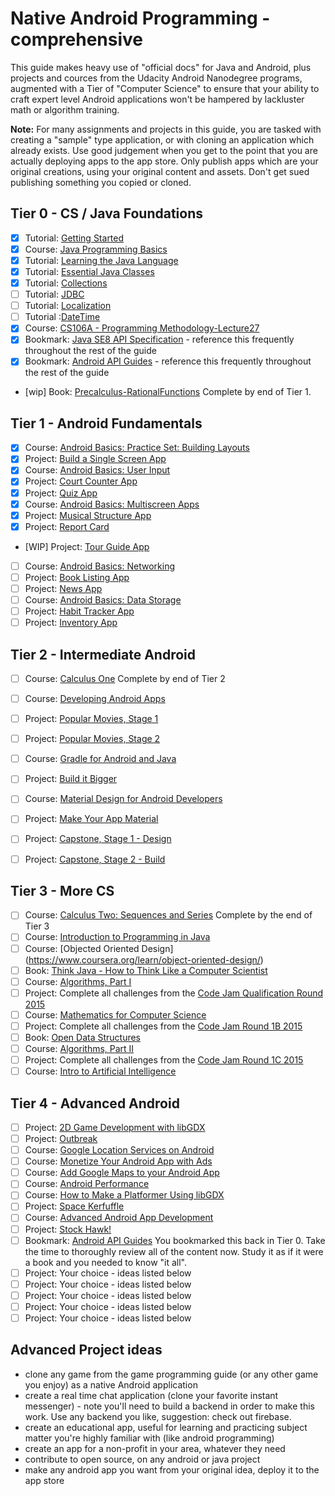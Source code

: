 # Native Android Programming - comprehensive

This guide makes heavy use of "official docs" for Java and Android, plus projects and cources from the Udacity
Android Nanodegree programs, augmented with a Tier of "Computer Science" to ensure that your ability to 
craft expert level Android applications won't be hampered by lackluster math or
algorithm training.

**Note:** For many assignments and projects in this guide, you are
tasked with creating a "sample" type application, or with cloning an application which already exists.
Use good judgement when you get to the point that you are actually deploying apps to the app store. Only
publish apps which are your original creations, using your original content and assets. Don't get sued 
publishing something you copied or cloned.



## Tier 0 - CS / Java Foundations
- [x] Tutorial: [Getting Started](http://docs.oracle.com/javase/tutorial/getStarted/index.html)
- [x] Course: [Java Programming Basics](https://www.udacity.com/course/java-programming-basics--ud282)
- [x] Tutorial: [Learning the Java Language](http://docs.oracle.com/javase/tutorial/java/index.html)
- [x] Tutorial: [Essential Java Classes](http://docs.oracle.com/javase/tutorial/essential/index.html)
- [x] Tutorial: [Collections](http://docs.oracle.com/javase/tutorial/collections/index.html)
-[ ] Tutorial: [JDBC](http://docs.oracle.com/javase/tutorial/jdbc/basics/index.html)
-[ ] Tutorial: [Localization](http://docs.oracle.com/javase/tutorial/i18n/)
-[ ] Tutorial :[DateTime](http://docs.oracle.com/javase/tutorial/datetime/index.html)
- [x] Course: [CS106A - Programming Methodology-Lecture27](https://see.stanford.edu/Course/CS106A)
- [x] Bookmark: [Java SE8 API Specification](http://docs.oracle.com/javase/8/docs/api/index.html) - reference this frequently throughout the rest of the guide
- [x] Bookmark: [Android API Guides](https://developer.android.com/guide/index.html) - reference this frequently throughout the rest of the guide
- [wip] Book: [Precalculus-RationalFunctions](https://openstax.org/details/books/precalculus) Complete by end of Tier 1.

## Tier 1 - Android Fundamentals
- [X] Course: [Android Basics: Practice Set: Building Layouts](https://www.udacity.com/course/android-basics-user-interface--ud834)
- [X] Project: [Build a Single Screen App](./projects/android/YourFirstApp.md)
- [X] Course: [Android Basics: User Input](https://www.udacity.com/course/android-basics-user-input--ud836)
- [X] Project: [Court Counter App](./projects/android/CourtCounter.md)
- [X] Project: [Quiz App](./projects/android/QuizApp.md)
- [X] Course: [Android Basics: Multiscreen Apps](https://www.udacity.com/course/android-basics-multiscreen-apps--ud839)
- [X] Project: [Musical Structure App](./projects/android/MusicalStructure.md) 
- [X] Project: [Report Card](./projects/android/ReportCard.md) 
- [WIP] Project: [Tour Guide App](./projects/android/TourGuide.md)
- [ ] Course: [Android Basics: Networking](https://www.udacity.com/course/android-basics-networking--ud843)
- [ ] Project: [Book Listing App](./projects/android/BookListing.md)
- [ ] Project: [News App](./projects/android/NewsApp.md)
- [ ] Course: [Android Basics: Data Storage](https://www.udacity.com/course/android-basics-data-storage--ud845)
- [ ] Project: [Habit Tracker App](./projects/android/HabitTracker.md) 
- [ ] Project: [Inventory App](./projects/android/Inventory.md)

## Tier 2 - Intermediate Android
- [ ] Course: [Calculus One](https://www.coursera.org/learn/calculus1) Complete by end of Tier 2 
- [ ] Course: [Developing Android Apps](https://www.udacity.com/course/new-android-fundamentals--ud851)
- [ ] Project: [Popular Movies, Stage 1](./projects/android/PopularMoviesStage1.md)
- [ ] Project: [Popular Movies, Stage 2](./projects/android/PopularMoviesStage2.md)
- [ ] Course: [Gradle for Android and Java](https://www.udacity.com/course/gradle-for-android-and-java--ud867)
- [ ] Project: [Build it Bigger](./projects/android/BuildItBigger.md)
- [ ] Course: [Material Design for Android Developers](https://www.udacity.com/course/material-design-for-android-developers--ud862)
- [ ] Project: [Make Your App Material](./projects/android/MakeYourAppMaterial.md)
- [ ] Project: [Capstone, Stage 1 - Design](./projects/android/CapstoneStage1-Design.md)
- [ ] Project: [Capstone, Stage 2 - Build](./projects/android/CapstoneStage2-Build.md)


## Tier 3 - More CS 
- [ ] Course: [Calculus Two: Sequences and Series](https://www.coursera.org/learn/advanced-calculus) Complete by the end of Tier 3    
- [ ] Course: [Introduction to Programming in Java](https://ocw.mit.edu/courses/electrical-engineering-and-computer-science/6-092-introduction-to-programming-in-java-january-iap-2010/)
-[ ] Course: [Objected Oriented Design] (https://www.coursera.org/learn/object-oriented-design/)
- [ ] Book: [Think Java - How to Think Like a Computer Scientist](http://greenteapress.com/wp/think-java/) 
- [ ] Course: [Algorithms, Part I](https://www.coursera.org/learn/algorithms-part1)    
- [ ] Project: Complete all challenges from the [Code Jam Qualification Round 2015](https://code.google.com/codejam/contest/6224486/dashboard)
- [ ] Course: [Mathematics for Computer Science](https://ocw.mit.edu/courses/electrical-engineering-and-computer-science/6-042j-mathematics-for-computer-science-spring-2015/index.htm)
- [ ] Project: Complete all challenges from the [Code Jam Round 1B 2015](https://code.google.com/codejam/contest/8224486/dashboard)
- [ ] Book:  [Open Data Structures](http://www.aupress.ca/books/120226/ebook/99Z_Morin_2013-Open_Data_Structures.pdf)
- [ ] Course: [Algorithms, Part II](https://www.coursera.org/learn/algorithms-part2)
- [ ] Project: Complete all challenges from the [Code Jam Round 1C 2015](https://code.google.com/codejam/contest/4244486/dashboard)
- [ ] Course: [Intro to Artificial Intelligence](https://www.udacity.com/course/intro-to-artificial-intelligence--cs271)

## Tier 4 - Advanced Android

- [ ] Project: [2D Game Development with libGDX](https://www.udacity.com/course/2d-game-development-with-libgdx--ud405)
- [ ] Project: [Outbreak](./projects/android/Outbreak.md)
- [ ] Course: [Google Location Services on Android](https://www.udacity.com/course/google-location-services-on-android--ud876-1)
- [ ] Course: [Monetize Your Android App with Ads](https://www.udacity.com/course/monetize-your-android-app-with-ads--ud876-3)
- [ ] Course: [Add Google Maps to your Android App](https://www.udacity.com/course/add-google-maps-to-your-android-app--ud876-4)
- [ ] Course: [Android Performance](https://www.udacity.com/course/android-performance--ud825)
- [ ] Course: [How to Make a Platformer Using libGDX](https://www.udacity.com/course/how-to-make-a-platformer-using-libgdx--ud406)
- [ ] Project: [Space Kerfuffle](./projects/android/SpaceKerfuffle!.md)
- [ ] Course: [Advanced Android App Development](https://www.udacity.com/course/advanced-android-app-development--ud855)
- [ ] Project: [Stock Hawk!](./projects/android/StockHawk.md)
- [ ] Bookmark: [Android API Guides](https://developer.android.com/guide/index.html) You bookmarked this back in Tier 0. 
Take the time to thoroughly review all of the content now. Study it as if it were a book and you needed to know "it all".
- [ ] Project: Your choice - ideas listed below
- [ ] Project: Your choice - ideas listed below
- [ ] Project: Your choice - ideas listed below
- [ ] Project: Your choice - ideas listed below
- [ ] Project: Your choice - ideas listed below

## Advanced Project ideas

* clone any game from the game programming guide (or any other game you enjoy) as a native Android application
* create a real time chat application (clone your favorite instant messenger) - note you'll need to build a backend in 
order to make this work. Use any backend you like, suggestion: check out firebase.
* create an educational app, useful for learning and practicing subject matter you're highly familiar with (like android programming)
* create an app for a non-profit in your area, whatever they need
* contribute to open source, on any android or java project
* make any android app you want from your original idea, deploy it to the app store



